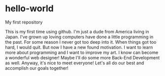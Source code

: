 # hello-world
My first repository

This is my first time using github.
I'm just a dude from America living in Japan.
I've grown up loving computers have done a little programming in the past.
For some reason I never got too deep into it.  When things got too hard, I would quit.
But now I have a new found motivation.  I want to learn more about programming and I want to improve my art.
I know can become a wonderful web designer! Maybe I'll do some more Back-End Development as well.
Anyway, it's nice to meet everyone! Let's all do our best and accomplish our goals together!

